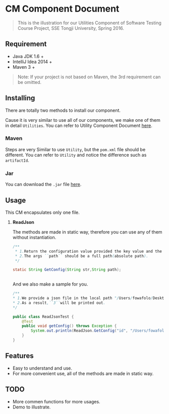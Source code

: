 # CM Component Document

> This is the illustration for our Utilities Component of Software Testing Course Project, SSE Tongji University, Spring 2016.

## Requirement

* Java JDK 1.6 +
* IntelliJ Idea 2014 +
* Maven 3 +

> Note: If your project is not based on Maven, the 3rd requirement can be omitted.

## Installing

There are totally two methods to install our component.

Cause it is very similar to use all of our components, we make one of them in detail `Utilities`. You can refer to Utility Component Document [here](https://github.com/anzhehong/Software-Reuse/blob/master/Components/Utilities/Utilities%20Component%20Document.md).

### Maven

Steps are very Similar to use `Utility`, but the `pom.xml` file should be different. You can refer to `Utility` and notice the difference such as `artifactId`.

### Jar

You can download the `.jar` file [here](http://7xsf2g.com1.z0.glb.clouddn.com/jar_version0408_CM-1.0-SNAPSHOT.jar).

## Usage

This CM encapsulates only one file.

1. **ReadJson**
	
	The methods are made in static way, therefore you can use any of them without instantiation.
	
	```java
	/**
     * 1.Return the configuration value provided the key value and the path of the config file.
     * 2.The args ``path`` should be a full path(absolute path).
     */
    
    static String GetConfig(String str,String path);
  
	```
	
	And we also make a sample for you.
	```java
	/**
	* 1.We provide a json file in the local path "/Users/fowafolo/Desktop/test.json",and it contains ``{"id":"3"}''.
	* 2.As a result,``3``will be printed out.
	*/
	
	public class ReadJsonTest {
	    @Test
	    public void getConfig() throws Exception {
	        System.out.println(ReadJson.GetConfig("id", "/Users/fowafolo/Desktop/test.json"));
	    }
	}
	```





## Features

* Easy to understand and use.
* For more convenient use, all of the methods are made in static way.

## TODO

* More commen functions for more usages.
* Demo to illustrate.
